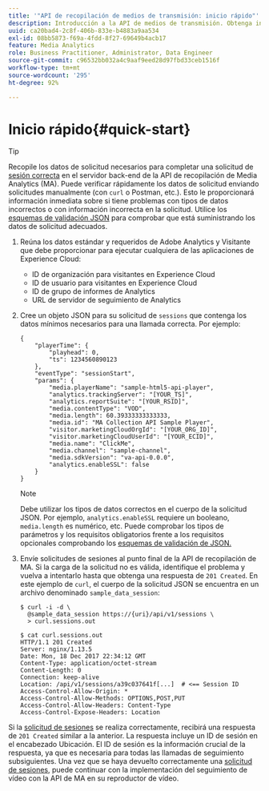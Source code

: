 ```yaml
---
title: '"API de recopilación de medios de transmisión: inicio rápido"'
description: Introducción a la API de medios de transmisión. Obtenga información sobre cómo verificar rápidamente los datos de solicitud.
uuid: ca20bad4-2c8f-406b-833e-b4883a9aa534
exl-id: 08bb5873-f69a-4fdd-8f27-69649b4acb17
feature: Media Analytics
role: Business Practitioner, Administrator, Data Engineer
source-git-commit: c96532bb032a4c9aaf9eed28d97fbd33ceb1516f
workflow-type: tm+mt
source-wordcount: '295'
ht-degree: 92%

---
```


# Inicio rápido{#quick-start}

>[!TIP]
>
>Recopile los datos de solicitud necesarios para completar una solicitud de [sesión correcta](/help/media-collection-api/mc-api-ref/mc-api-sessions-req.md) en el servidor back-end de la API de recopilación de Media Analytics (MA). Puede verificar rápidamente los datos de solicitud enviando solicitudes manualmente (con `curl` o Postman, etc.). Esto le proporcionará información inmediata sobre si tiene problemas con tipos de datos incorrectos o con información incorrecta en la solicitud. Utilice los [esquemas de validación JSON](/help/media-collection-api/mc-api-ref/mc-api-json-validation.md) para comprobar que está suministrando los datos de solicitud adecuados.

1. Reúna los datos estándar y requeridos de Adobe Analytics y Visitante que debe proporcionar para ejecutar cualquiera de las aplicaciones de Experience Cloud:

   * ID de organización para visitantes en Experience Cloud
   * ID de usuario para visitantes en Experience Cloud
   * ID de grupo de informes de Analytics
   * URL de servidor de seguimiento de Analytics

1. Cree un objeto JSON para su solicitud de `sessions` que contenga los datos mínimos necesarios para una llamada correcta. Por ejemplo:

   ```
   { 
       "playerTime": { 
           "playhead": 0, 
           "ts": 1234560890123 
       }, 
       "eventType": "sessionStart", 
       "params": { 
           "media.playerName": "sample-html5-api-player", 
           "analytics.trackingServer": "[YOUR_TS]", 
           "analytics.reportSuite": "[YOUR_RSID]", 
           "media.contentType": "VOD", 
           "media.length": 60.39333333333333, 
           "media.id": "MA Collection API Sample Player", 
           "visitor.marketingCloudOrgId": "[YOUR_ORG_ID]", 
           "visitor.marketingCloudUserId": "[YOUR_ECID]",
           "media.name": "ClickMe", 
           "media.channel": "sample-channel", 
           "media.sdkVersion": "va-api-0.0.0", 
           "analytics.enableSSL": false 
       } 
   }
   ```

   >[!NOTE]
   >
   >Debe utilizar los tipos de datos correctos en el cuerpo de la solicitud JSON. Por ejemplo, `analytics.enableSSL` requiere un booleano, `media.length` es numérico, etc. Puede comprobar los tipos de parámetros y los requisitos obligatorios frente a los requisitos opcionales comprobando los [esquemas de validación de JSON.](/help/media-collection-api/mc-api-impl/mc-api-validate-reqs.md)

1. Envíe solicitudes de sesiones al punto final de la API de recopilación de MA. Si la carga de la solicitud no es válida, identifique el problema y vuelva a intentarlo hasta que obtenga una respuesta de `201 Created`. En este ejemplo de `curl`, el cuerpo de la solicitud JSON se encuentra en un archivo denominado `sample_data_session`:

   ```
   $ curl -i -d \ 
     @sample_data_session https://{uri}/api/v1/sessions \ 
     > curl.sessions.out 
   
   $ cat curl.sessions.out 
   HTTP/1.1 201 Created 
   Server: nginx/1.13.5 
   Date: Mon, 18 Dec 2017 22:34:12 GMT 
   Content-Type: application/octet-stream 
   Content-Length: 0 
   Connection: keep-alive 
   Location: /api/v1/sessions/a39c037641f[...]  # <== Session ID  
   Access-Control-Allow-Origin: * 
   Access-Control-Allow-Methods: OPTIONS,POST,PUT 
   Access-Control-Allow-Headers: Content-Type 
   Access-Control-Expose-Headers: Location
   ```

Si la [solicitud de sesiones](/help/media-collection-api/mc-api-ref/mc-api-sessions-req.md) se realiza correctamente, recibirá una respuesta de `201 Created` similar a la anterior. La respuesta incluye un ID de sesión en el encabezado Ubicación. El ID de sesión es la información crucial de la respuesta, ya que es necesaria para todas las llamadas de seguimiento subsiguientes. Una vez que se haya devuelto correctamente una [solicitud de sesiones](/help/media-collection-api/mc-api-ref/mc-api-sessions-req.md), puede continuar con la implementación del seguimiento de vídeo con la API de MA en su reproductor de vídeo.
